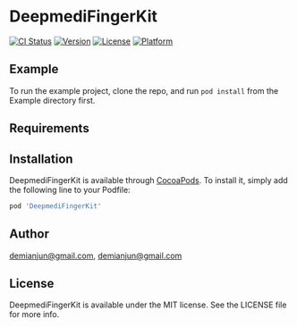 # DeepmediFingerKit

[![CI Status](https://img.shields.io/travis/demianjun@gmail.com/DeepmediFingerKit.svg?style=flat)](https://travis-ci.org/demianjun@gmail.com/DeepmediFingerKit)
[![Version](https://img.shields.io/cocoapods/v/DeepmediFingerKit.svg?style=flat)](https://cocoapods.org/pods/DeepmediFingerKit)
[![License](https://img.shields.io/cocoapods/l/DeepmediFingerKit.svg?style=flat)](https://cocoapods.org/pods/DeepmediFingerKit)
[![Platform](https://img.shields.io/cocoapods/p/DeepmediFingerKit.svg?style=flat)](https://cocoapods.org/pods/DeepmediFingerKit)

## Example

To run the example project, clone the repo, and run `pod install` from the Example directory first.

## Requirements

## Installation

DeepmediFingerKit is available through [CocoaPods](https://cocoapods.org). To install
it, simply add the following line to your Podfile:

```ruby
pod 'DeepmediFingerKit'
```

## Author

demianjun@gmail.com, demianjun@gmail.com

## License

DeepmediFingerKit is available under the MIT license. See the LICENSE file for more info.
